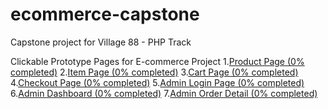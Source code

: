 # ecommerce-capstone

Capstone project for Village 88 - PHP Track

Clickable Prototype Pages for E-commerce Project
1.<a href="">Product Page (0% completed)</a>
2.<a href="">Item Page (0% completed)</a>
3.<a href="">Cart Page (0% completed)</a>
4.<a href="">Checkout Page (0% completed)</a>
5.<a href="">Admin Login Page (0% completed)</a>
6.<a href="">Admin Dashboard (0% completed)</a>
7.<a href="">Admin Order Detail (0% completed)</a>